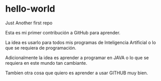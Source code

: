 # hello-world
Just Another first repo

Esta es mi primer contribución a GitHub para aprender.

La idea es usarlo para todos mis programas de Inteligencia Artificial o lo que se requiera de programación.

Adicionalmente la idea es aprender a programar en JAVA o lo que se requiera en este mundo tan cambiante.

Tambien otra cosa que quiero es aprender a usar GITHUB muy bien.

